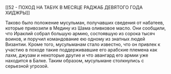 [[52 - ПОХОД НА ТАБУК В МЕСЯЦЕ РАДЖАБ ДЕВЯТОГО ГОДА ХИДЖРЫ]]

Таково было положение мусульман, получавших сведения от набатеев, которые привозили в Медину из Шама оливковое масло. Они сообщили, что Ираклий собрал большую армию, состоявшую из сорока тысяч воинов, и поручил командование ею одному из знатных людей Византии. Кроме того, мусульманам стало известно, что он привлек к участию в походе такие поддерживавшие его арабские племена как лахм, джузам и некоторые другие и что авангард его армии уже находится в Балке. Таким образом, мусульмане столкнулись с серьезной угрозой.

